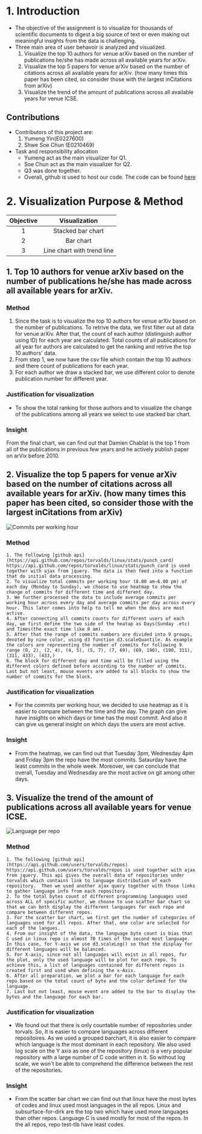 # 1. Introduction 
- The objective of the assignment is to visualize for thousands of scientific documents to digest a big source of text or even making out meaningful insights from the data is challenging.
- Three main area of user behavoir is analyzed and visualized.
    1. Visualize the top 10 authors for venue arXiv based on the number of publications he/she has made across all available years for arXiv.
    2. Visualize the top 5 papers for venue arXiv based on the number of citations across all available years for arXiv. (how many times this paper has been cited, so consider those with the largest inCitations from arXiv)
    3. Visualize the trend of the amount of publications across all available years for venue ICSE.
## Contributions
- Contributors of this project are:
    1. Yumeng Yin(E0227600)
    2. Shwe Soe Chun (E0210469)
- Task and responsibility allocation
    - Yumeng act as the main visualizer for Q1.
    - Soe Chun act as the main visualizer for Q2.
    - Q3 was done together.
    - Overall, github is used to host our code.  The code can be found [here](https://github.com/soechun/cirviz)

# 2. Visualization Purpose & Method
| Objective | Visualization |
| :-------: | :-----------: |
| 1 | Stacked bar chart |
| 2 | Bar chart |
| 3 | Line chart with trend line |

## 1. Top 10 authors for venue arXiv based on the number of publications he/she has made across all available years for arXiv.
### Method
1. Since the task is to visualize the top 10 authors for venue arXiv based on the number of publications. To retrive the data, we first filter out all data for venue arXiv. After that, the count of each author (distinguish author using ID) for each year are calculated. Total counts of all publications for all year for authors are calculated to get the ranking and retrive the top 10 authors' data.
2. From step 1, we now have the csv file which contain the top 10 authors and there count of publications for each year.
3. For each author we draw a stacked bar, we use different color to denote publication number for different year.

### Justification for visualization 
- To show the total ranking for those authors and to visualize the change of the publications among all years we select to use stacked bar chart. 

### Insight
From the final chart, we can find out that Damien Chablat is the top 1 from all of the publications in previous few years and he actively publish paper on arVix before 2010.
    
## 2. Visualize the top 5 papers for venue arXiv based on the number of citations across all available years for arXiv. (how many times this paper has been cited, so consider those with the largest inCitations from arXiv)
![Commits per working hour](heatmap.png)
### Method
    1. The following [github api](https://api.github.com/repos/torvalds/linux/stats/punch_card) https://api.github.com/repos/torvalds/linux/stats/punch_card is used together with ajax from jquery. The data is then feed into a function that do initial data processing.
    2. To visualize total commits per working hour (8.00 am~6.00 pm) of each day (Monday to Sunday), we choose to use heatmap to show the change of commits for different time and different day. 
    3. We further processed the data to include average commits per working hour across every day and average commits per day across every hour. This later comes into help to tell me when the devs are most active.
    4. After connecting all commits counts for different users of each day, we first define the two side of the heatap as Days(Sunday .etc) and Times(the exact time like 8 am). 
    5. After that the range of commits numbers are divided into 9 groups, denoted by nine color, using d3 function d3.scaleQuantile. As example the colors are representing the number of commits for following 9 range (0, 2), (2, 4), (4, 5), (5, 7), (7, 69), (69, 190), (190, 311), (311, 433), (433,)
    6. The block for different day and time will be filled using the different colors defined before according to the number of commits. Last but not least, mouse events are added to all blocks to show the number of commits for the block.
### Justification for visualization 
- For the commits per working hour, we decided to use heatmap as it is easier to compare between the time and the day. The graph can give have insights on which days or time has the most commit.  And also it can give us general insight on which days the users are most active. 
### Insight
- From the heatmap, we can find out that Tuesday 3pm, Wednesday 4pm and Friday 3pm the repo have the most commits. Sataurday have the least commits in the whole week. Moreover, we can conclude that overall, Tuesday and Wednesday are the most active on git among other days.

## 3. Visualize the trend of the amount of publications across all available years for venue ICSE.
![Language per repo](lang_per_repo.png)
### Method
    1. The following [github api](https://api.github.com/users/torvalds/repos) https://api.github.com/users/torvalds/repos is used together with ajax from jquery. This api gives the overall data of repositories under torvalds which contains link to language distribution of each repository.  Then we used another ajax query together with those links to gather language info from each repository.
    2. To the total bytes count of different programming languages used across ALL of specific author, we choose to use scatter bar chart so that we can both display the different languages for each repo and compare between different repos. 
    3. For the scatter bar chart, we first get the number of categories of languages used for all repos. After that, one color are selected for each of the langues.
    4. From our insight of the data, the language byte count is bias that C used in linux repo is almost 70 times of the second most language. In this case, for Y-axis we use d3.scaleLog() so that the display for different languages will be balanced. 
    5. For X-axis, since not all languages will exist in all repos, for the plot, only the used language will be plot for each repo. To achieve this, a list of languages contained for different repos is created first and used when defining the x-Axis.
    6. After all preparation, we plot a bar for each language for each repo based on the total count of byte and the color defined for the language.
    7. Last but not least, mouse event are added to the bar to display the bytes and the language for each bar.
### Justification for visualization 
- We found out that there is only countable number of repositories under torvals.  So, It is easier to compare languages across different repositoires. As we used a grouped barchart, it is also easier to compare which language is the most dominant in each repository.  We also used log scale on the Y axis as one of the repository (linux) is a very popular repository with a large number of C code written in it.  So without log scale, we won't be able to comprehend the difference between the rest of the repositories.
### Insight
- From the scatter bar chart we can find out that linux have the most bytes of codes and linux used most languages in the all repos. Linux and subsurface-for-dirk are the top two which have used more languages than other repos.
Language C is used mostly for most of the repos.
In the all repos, repo test-tlb have least codes.